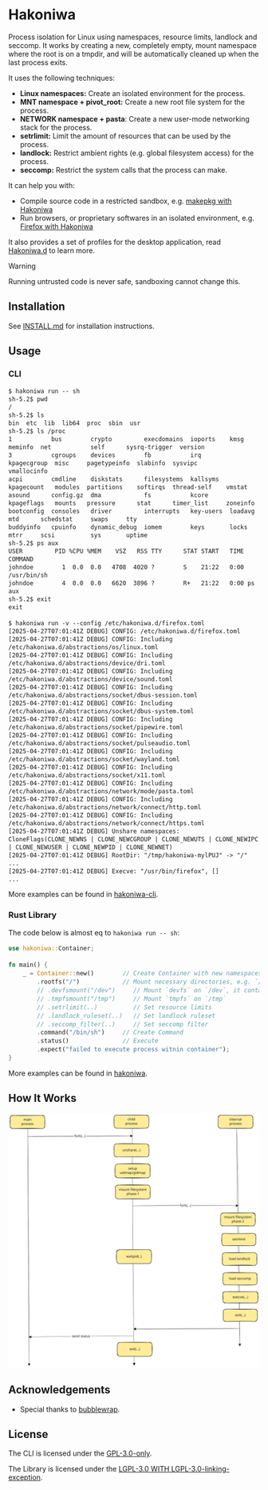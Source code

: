 # Hakoniwa

Process isolation for Linux using namespaces, resource limits, landlock and seccomp.
It works by creating a new, completely empty, mount namespace where the root is
on a tmpdir, and will be automatically cleaned up when the last process exits.

It uses the following techniques:

- **Linux namespaces:** Create an isolated environment for the process.
- **MNT namespace + pivot_root:** Create a new root file system for the process.
- **NETWORK namespace + pasta**: Create a new user-mode networking stack for the process.
- **setrlimit:** Limit the amount of resources that can be used by the process.
- **landlock:** Restrict ambient rights (e.g. global filesystem access) for the process.
- **seccomp:** Restrict the system calls that the process can make.

It can help you with:

- Compile source code in a restricted sandbox, e.g. [makepkg with Hakoniwa](https://github.com/souk4711/hakoniwa/tree/main/hakoniwa-cli/docs/app-makepkg)
- Run browsers, or proprietary softwares in an isolated environment, e.g. [Firefox with Hakoniwa](https://github.com/souk4711/hakoniwa/tree/main/hakoniwa-cli/docs/app-firefox)

It also provides a set of profiles for the desktop application, read [Hakoniwa.d](https://github.com/souk4711/hakoniwa.d) to learn more.

> [!WARNING]
> Running untrusted code is never safe, sandboxing cannot change this.

## Installation

See [INSTALL.md](https://github.com/souk4711/hakoniwa/blob/main/INSTALL.md) for installation instructions.

## Usage

### CLI

```console
$ hakoniwa run -- sh
sh-5.2$ pwd
/
sh-5.2$ ls
bin  etc  lib  lib64  proc  sbin  usr
sh-5.2$ ls /proc
1           bus        crypto         execdomains  ioports    kmsg         meminfo  net           self      sysrq-trigger  version
3           cgroups    devices        fb           irq        kpagecgroup  misc     pagetypeinfo  slabinfo  sysvipc        vmallocinfo
acpi        cmdline    diskstats      filesystems  kallsyms   kpagecount   modules  partitions    softirqs  thread-self    vmstat
asound      config.gz  dma            fs           kcore      kpageflags   mounts   pressure      stat      timer_list     zoneinfo
bootconfig  consoles   driver         interrupts   key-users  loadavg      mtd      schedstat     swaps     tty
buddyinfo   cpuinfo    dynamic_debug  iomem        keys       locks        mtrr     scsi          sys       uptime
sh-5.2$ ps aux
USER         PID %CPU %MEM    VSZ   RSS TTY      STAT START   TIME COMMAND
johndoe        1  0.0  0.0   4708  4020 ?        S    21:22   0:00 /usr/bin/sh
johndoe        4  0.0  0.0   6620  3896 ?        R+   21:22   0:00 ps aux
sh-5.2$ exit
exit

$ hakoniwa run -v --config /etc/hakoniwa.d/firefox.toml
[2025-04-27T07:01:41Z DEBUG] CONFIG: /etc/hakoniwa.d/firefox.toml
[2025-04-27T07:01:41Z DEBUG] CONFIG: Including /etc/hakoniwa.d/abstractions/os/linux.toml
[2025-04-27T07:01:41Z DEBUG] CONFIG: Including /etc/hakoniwa.d/abstractions/device/dri.toml
[2025-04-27T07:01:41Z DEBUG] CONFIG: Including /etc/hakoniwa.d/abstractions/device/sound.toml
[2025-04-27T07:01:41Z DEBUG] CONFIG: Including /etc/hakoniwa.d/abstractions/socket/dbus-session.toml
[2025-04-27T07:01:41Z DEBUG] CONFIG: Including /etc/hakoniwa.d/abstractions/socket/dbus-system.toml
[2025-04-27T07:01:41Z DEBUG] CONFIG: Including /etc/hakoniwa.d/abstractions/socket/pipewire.toml
[2025-04-27T07:01:41Z DEBUG] CONFIG: Including /etc/hakoniwa.d/abstractions/socket/pulseaudio.toml
[2025-04-27T07:01:41Z DEBUG] CONFIG: Including /etc/hakoniwa.d/abstractions/socket/wayland.toml
[2025-04-27T07:01:41Z DEBUG] CONFIG: Including /etc/hakoniwa.d/abstractions/socket/x11.toml
[2025-04-27T07:01:41Z DEBUG] CONFIG: Including /etc/hakoniwa.d/abstractions/network/mode/pasta.toml
[2025-04-27T07:01:41Z DEBUG] CONFIG: Including /etc/hakoniwa.d/abstractions/network/connect/http.toml
[2025-04-27T07:01:41Z DEBUG] CONFIG: Including /etc/hakoniwa.d/abstractions/network/connect/https.toml
[2025-04-27T07:01:41Z DEBUG] Unshare namespaces: CloneFlags(CLONE_NEWNS | CLONE_NEWCGROUP | CLONE_NEWUTS | CLONE_NEWIPC | CLONE_NEWUSER | CLONE_NEWPID | CLONE_NEWNET)
[2025-04-27T07:01:41Z DEBUG] RootDir: "/tmp/hakoniwa-mylPUJ" -> "/"
...
[2025-04-27T07:01:41Z DEBUG] Execve: "/usr/bin/firefox", []
...
```

More examples can be found in [hakoniwa-cli](https://github.com/souk4711/hakoniwa/tree/main/hakoniwa-cli).

### Rust Library

The code below is almost eq to `hakoniwa run -- sh`:

```rust
use hakoniwa::Container;

fn main() {
    _ = Container::new()        // Create Container with new namespaces via unshare
        .rootfs("/")            // Mount necessary directories, e.g. `/bin`
        // .devfsmount("/dev")     // Mount `devfs` on `/dev`, it contains a minimal set of device files, like `/dev/null`
        // .tmpfsmount("/tmp")     // Mount `tmpfs` on `/tmp`
        // .setrlimit(..)          // Set resource limits
        // .landlock_ruleset(..)   // Set landlock ruleset
        // .seccomp_filter(..)     // Set seccomp filter
        .command("/bin/sh")     // Create Command
        .status()               // Execute
        .expect("failed to execute process witnin container");
}
```

More examples can be found in [hakoniwa](https://github.com/souk4711/hakoniwa/tree/main/hakoniwa).

## How It Works

![Implementation of Command::staus](https://github.com/souk4711/hakoniwa/raw/main/architecture.svg)

## Acknowledgements

- Special thanks to [bubblewrap](https://github.com/containers/bubblewrap).

## License

The CLI is licensed under the [GPL-3.0-only](https://github.com/souk4711/hakoniwa/blob/main/hakoniwa-cli/LICENSE).

The Library is licensed under the [LGPL-3.0 WITH LGPL-3.0-linking-exception](https://github.com/souk4711/hakoniwa/blob/main/hakoniwa/LICENSE).
